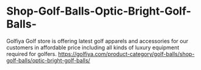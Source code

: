 # Shop-Golf-Balls-Optic-Bright-Golf-Balls-
Golfiya Golf store is offering latest golf apparels and accessories for our customers in affordable price including all kinds of luxury equipment required for golfers.   https://golfiya.com/product-category/golf-balls/shop-golf-balls/optic-bright-golf-balls/
